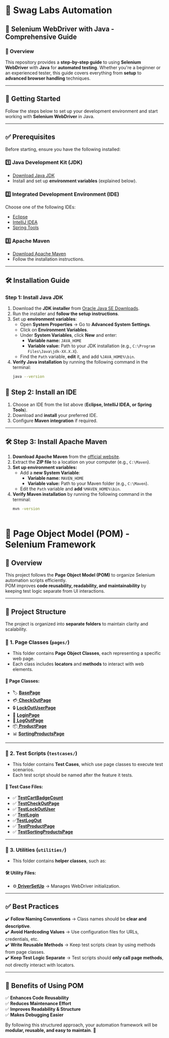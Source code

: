  # 🚀 Swag Labs Automation  

## 📌 Selenium WebDriver with Java - Comprehensive Guide  

### 📝 Overview  
This repository provides a **step-by-step guide** to using **Selenium WebDriver** with **Java** for **automated testing**. Whether you're a beginner or an experienced tester, this guide covers everything from **setup** to **advanced browser handling** techniques.  

---

## 📂 Getting Started  
Follow the steps below to set up your development environment and start working with **Selenium WebDriver** in Java.  

---

## ✅ Prerequisites  
Before starting, ensure you have the following installed:  

### 1️⃣ Java Development Kit (JDK)  
- [Download Java JDK](https://www.oracle.com/java/technologies/javase-downloads.html)  
- Install and set up **environment variables** (explained below).  

### 2️⃣ Integrated Development Environment (IDE)  
Choose one of the following IDEs:  
- [Eclipse](https://www.eclipse.org/)  
- [IntelliJ IDEA](https://www.jetbrains.com/idea/)  
- [Spring Tools](https://spring.io/tools)  

### 3️⃣ Apache Maven  
- [Download Apache Maven](https://maven.apache.org/download.cgi)  
- Follow the installation instructions.  

---

## 🛠 Installation Guide  

### **Step 1: Install Java JDK**  
1. Download the **JDK installer** from [Oracle Java SE Downloads](https://www.oracle.com/java/technologies/javase-downloads.html).  
2. Run the installer and **follow the setup instructions**.  
3. Set up **environment variables**:  
   - Open **System Properties** → Go to **Advanced System Settings**.  
   - Click on **Environment Variables**.  
   - Under **System Variables**, click **New** and enter:  
     - **Variable name:** `JAVA_HOME`  
     - **Variable value:** Path to your JDK installation (e.g., `C:\Program Files\Java\jdk-XX.X.X`).  
   - Find the `Path` variable, **edit** it, and add `%JAVA_HOME%\bin`.  
4. **Verify Java installation** by running the following command in the terminal:  
   ```sh
   java --version
## 🚀 Step 2: Install an IDE  

1. Choose an IDE from the list above (**Eclipse, IntelliJ IDEA, or Spring Tools**).  
2. Download and **install** your preferred IDE.  
3. Configure **Maven integration** if required.  

---

## 🛠 Step 3: Install Apache Maven  

1. **Download Apache Maven** from the [official website](https://maven.apache.org/download.cgi).  
2. Extract the **ZIP file** to a location on your computer (e.g., `C:\Maven`).  
3. **Set up environment variables:**  
   - Add a **new System Variable**:  
     - **Variable name:** `MAVEN_HOME`  
     - **Variable value:** Path to your Maven folder (e.g., `C:\Maven`).  
   - Edit the `Path` variable and **add** `%MAVEN_HOME%\bin`.  
4. **Verify Maven installation** by running the following command in the terminal:  
   ```sh
   mvn -version
                                         

# 🚀 Page Object Model (POM) - Selenium Framework  

## 📌 Overview  
This project follows the **Page Object Model (POM)** to organize Selenium automation scripts efficiently.  
POM improves **code reusability, readability, and maintainability** by keeping test logic separate from UI interactions.  

---

## 📂 Project Structure  
The project is organized into **separate folders** to maintain clarity and scalability.  

### 📁 **1. Page Classes (`pages/`)**  
- This folder contains **Page Object Classes**, each representing a specific web page.  
- Each class includes **locators** and **methods** to interact with web elements.  

#### 📄 **Page Classes:**
- 🏷 [**BasePage**](https://www.oracle.com/java/technologies/javase-downloads.html)
- 💳[ **CheckOutPage**](https://github.com/popisarkar/Swag_Labs_Automation/blob/main/Interview_QS_solve/src/test/java/pages/CheckOutPage.java)
- 🔒 [**LockOutUserPage**](https://github.com/popisarkar/Swag_Labs_Automation/blob/main/Interview_QS_solve/src/test/java/pages/LockOutUserPage.java)
- 🔑 [**LoginPage**](https://github.com/popisarkar/Swag_Labs_Automation/blob/main/Interview_QS_solve/src/test/java/pages/LogInPage.java)
- 🚪[ **LogOutPage**](https://github.com/popisarkar/Swag_Labs_Automation/blob/main/Interview_QS_solve/src/test/java/pages/LogOutPage.java)
- 📦[ **ProductPage**](https://github.com/popisarkar/Swag_Labs_Automation/blob/main/Interview_QS_solve/src/test/java/pages/ProductPage.java)
- 📊 [**SortingProductsPage**](https://github.com/popisarkar/Swag_Labs_Automation/blob/main/Interview_QS_solve/src/test/java/pages/SortingProductsPage.java)  

---

### 📁 **2. Test Scripts (`testcases/`)**  
- This folder contains **Test Cases**, which use page classes to execute test scenarios.  
- Each test script should be named after the feature it tests.  

#### 📄 **Test Case Files:**
- ✅ [**TestCartBadgeCount**](https://github.com/popisarkar/Swag_Labs_Automation/blob/main/Interview_QS_solve/src/test/java/testcases/TestCartBadgeCount.java)
- ✅ [**TestCheckOutPage**](https://github.com/popisarkar/Swag_Labs_Automation/blob/main/Interview_QS_solve/src/test/java/testcases/TestCheckOutPage.java)
- ✅ [**TestLockOutUser**](https://github.com/popisarkar/Swag_Labs_Automation/blob/main/Interview_QS_solve/src/test/java/testcases/TestLockOutUser.java)
- ✅ [**TestLogin**](https://github.com/popisarkar/Swag_Labs_Automation/blob/main/Interview_QS_solve/src/test/java/testcases/TestLogIn.java)
- ✅[**TestLogOut**](https://github.com/popisarkar/Swag_Labs_Automation/blob/main/Interview_QS_solve/src/test/java/testcases/TestLogOut.java)
- ✅ [**TestProductPage**](https://github.com/popisarkar/Swag_Labs_Automation/blob/main/Interview_QS_solve/src/test/java/testcases/TestProductPage.java)
- ✅ [**TestSortingProductsPage** ](https://github.com/popisarkar/Swag_Labs_Automation/blob/main/Interview_QS_solve/src/test/java/testcases/TestSortingProductsPage.java) 

---

### 📁 **3. Utilities (`utilities/`)**  
- This folder contains **helper classes**, such as:  

#### 🛠 **Utility Files:**
- ⚙️[ **DriverSetUp**]() → Manages WebDriver initialization.  

---

## ✅ Best Practices  
✔️ **Follow Naming Conventions** → Class names should be **clear and descriptive**.  
✔️ **Avoid Hardcoding Values** → Use configuration files for URLs, credentials, etc.  
✔️ **Write Reusable Methods** → Keep test scripts clean by using methods from page classes.  
✔️ **Keep Test Logic Separate** → Test scripts should **only call page methods**, not directly interact with locators.  

---

## 🚀 Benefits of Using POM  
✅ **Enhances Code Reusability**  
✅ **Reduces Maintenance Effort**  
✅ **Improves Readability & Structure**  
✅ **Makes Debugging Easier**  

By following this structured approach, your automation framework will be **modular, reusable, and easy to maintain**. 🎯  
